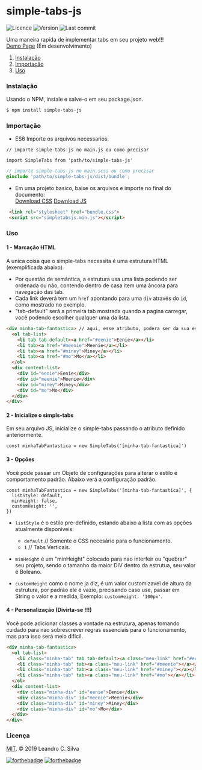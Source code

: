 # simple-tabs-js
<a><img src="https://img.shields.io/npm/l/simple-tabs-js.svg" alt="Licence"></a> <a><img src="https://img.shields.io/github/package-json/v/leandrocesarr/simple-tabs-js.svg" alt="Version"></a> <a><img src="https://img.shields.io/github/last-commit/LeandroCesarr/simple-tabs.js.svg" alt="Last commit"></a>

Uma maneira rapida de implementar tabs em seu projeto web!!! <br />
[Demo Page](https://github.com/LeandroCesarr/simple-tabs.js) (Em desenvolvimento)

1. [Instalação](#instalação)
2. [Importação](#importação)
3. [Uso](#uso)

### Instalação
Usando o NPM, instale e salve-o em seu package.json.

```bash
$ npm install simple-tabs-js
```

### Importação
 -  ES6
 Importe os arquivos necessarios.

```es6
// importe simple-tabs-js no main.js ou como precisar

import SimpleTabs from 'path/to/simple-tabs-js'
```
```scss
// importe simple-tabs-js no main.scss ou como precisar
@include 'path/to/simple-tabs-js/dist/bundle';
```

 - Em uma projeto basico, baixe os arquivos e importe no final do documento: <br />
 [Download CSS](dist/bundle.css) [Download JS](dist/simpletabsjs.min.js)

 ```html
  <link rel="stylesheet" href="bundle.css">
  <script src="simpletabsjs.min.js"></script>
```

### Uso
#### 1 - Marcação HTML
A unica coisa que o simple-tabs necessita é uma estrutura HTML (exemplificada abaixo).
  - Por questão de semântica, a estrutura usa uma lista podendo ser ordenada ou não, contendo dentro de casa item uma âncora
    para navegação das tab.
  - Cada link deverá tem um `href` apontando para uma `div` através do `id`, como mostrado no exemplo.
  - "tab-default" será a primeira tab mostrada quando a pagina carregar, você podendo escolher qualquer uma da lista.

```html
<div minha-tab-fantastica> // aqui, esse atributo, podera ser da sua escolha, sendo usado posteriormente
  <ol tab-list>
    <li tab tab-default><a href="#eenie">Eenie</a></li>
    <li tab><a href="#meenie">Meenie</a></li>
    <li tab><a href="#miney">Miney</a></li>
    <li tab><a href="#mo">Mo</a></li>
  </ol>
  <div content-list>
    <div id="eenie">Eenie</div>
    <div id="meenie">Meenie</div>
    <div id="miney">Miney</div>
    <div id="mo">Mo</div>
  </div>
</div>
```
#### 2 - Inicialize o simpls-tabs
Em seu arquivo JS, inicialize o simple-tabs passando o atributo definido anteriormente.

```ES6
const minhaTabFantastica = new SimpleTabs('[minha-tab-fantastica]') 
```
#### 3 - Opções
Você pode passar um Objeto de configurações para alterar o estilo e comportamento padrão.
Abaixo verá a configuração padrão.

```ES6
const minhaTabFantastica = new SimpleTabs('[minha-tab-fantastica]', {
  listStyle: default,
  minHeight: false,
  customHeight: '',
}) 
```
- `listStyle` é o estilo pre-definido, estando abaixo a lista com as opções atualmente disponiveis:
   - `default` // Somente o CSS necesário para o funcionamento.
   - `1`        // Tabs Verticais.
   
- `minHeight` é um "minHeight" colocado para nao interfeir ou "quebrar" seu projeto, sendo o tamanho da maior DIV dentro da estrutua, seu valor é Boleano.

- `customHeight` como o nome ja diz, é um valor customizavel de altura da estrutura, por padrão ele é vazio, precisando caso use, passar em String o valor e a medida, Exemplo: `customHeight: '100px'`.

#### 4 - Personalização (Divirta-se !!!)

Você pode adicionar classes a vontade na estrutura, apenas tomando cuidado para nao sobrescrever regras essenciais para o funcionamento, mas para isso será meio dificil.

```html
<div minha-tab-fantastica>
  <ol tab-list>
    <li class="minha-tab" tab tab-default><a class="meu-link" href="#eenie"></a></li>
    <li class="minha-tab" tab><a class="meu-link" href="#meenie"></a></li>
    <li class="minha-tab" tab><a class="meu-link" href="#miney"></a></li>
    <li class="minha-tab" tab><a class="meu-link" href="#mo"></a></li>
  </ol>
  <div content-list>
    <div class="minha-div" id="eenie">Eenie</div>
    <div class="minha-div" id="meenie">Meenie</div>
    <div class="minha-div" id="miney">Miney</div>
    <div class="minha-div" id="mo">Mo</div>
  </div>
</div>
```



### Licença
[MIT](https://opensource.org/licenses/MIT). © 2019 Leandro C. Silva

[![forthebadge](https://forthebadge.com/images/badges/built-by-developers.svg)](https://forthebadge.com) [![forthebadge](https://forthebadge.com/images/badges/made-with-javascript.svg)](https://forthebadge.com)

